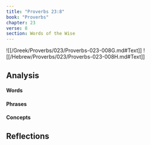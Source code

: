 ```yaml
---
title: "Proverbs 23:8"
book: "Proverbs"
chapter: 23
verse: 8
section: Words of the Wise
---
```

![[/Greek/Proverbs/023/Proverbs-023-008G.md#Text]]
![[/Hebrew/Proverbs/023/Proverbs-023-008H.md#Text]]

## Analysis

#### Words

#### Phrases

#### Concepts

## Reflections
